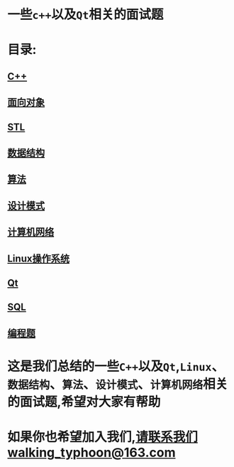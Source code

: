 # 一些`c++`以及`Qt`相关的面试题


# 目录:
## [C++](https://github.com/walkingtyphoon/shark-s-book/wiki/C-Plus-Plus)<br>
## [面向对象](https://github.com/walkingtyphoon/shark-s-book/wiki/Object-oriented-programming)<br>
## [STL](https://github.com/walkingtyphoon/shark-s-book/wiki/STL)<br>
## [数据结构](https://github.com/walkingtyphoon/shark-s-book/wiki/Data-structure)<br>
## [算法](https://github.com/walkingtyphoon/shark-s-book/wiki/Algorithm)<br>
## [设计模式](https://github.com/walkingtyphoon/Summary-of-cplusplus-and-Qt-interview-questions/wiki/Design-Patterns)<br>
## [计算机网络](https://github.com/walkingtyphoon/shark-s-book/wiki/Computer-network)<br>
## [Linux操作系统](https://github.com/walkingtyphoon/shark-s-book/wiki/Linux)<br>
## [Qt](https://github.com/walkingtyphoon/shark-s-book/wiki/Qt)<br>
## [SQL](https://github.com/walkingtyphoon/Summary-of-cplusplus-and-Qt-interview-questions/wiki/SQL)
## [编程题](https://github.com/walkingtyphoon/Summary-of-cplusplus-and-Qt-interview-questions/wiki/Programming-questions)


# 这是我们总结的一些`C++`以及`Qt`,`Linux`、`数据结构`、`算法`、`设计模式`、`计算机网络`相关的面试题,希望对大家有帮助
# 如果你也希望加入我们,请联系我们walking_typhoon@163.com
